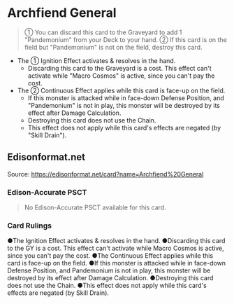 # Archfiend General

> ① You can discard this card to the Graveyard to add 1 "Pandemonium" from your Deck to your hand. ② If this card is on the field but "Pandemonium" is not on the field, destroy this card.

*   The ① Ignition Effect activates & resolves in the hand.
    *   Discarding this card to the Graveyard is a cost. This effect can't activate while "Macro Cosmos" is active, since you can't pay the cost.
*   The ② Continuous Effect applies while this card is face-up on the field.
    *   If this monster is attacked while in face-down Defense Position, and "Pandemonium" is not in play, this monster will be destroyed by its effect after Damage Calculation.
    *   Destroying this card does not use the Chain.
    *   This effect does not apply while this card's effects are negated (by "Skill Drain").

## Edisonformat.net

Source: https://edisonformat.net/card?name=Archfiend%20General

### Edison-Accurate PSCT

> No Edison-Accurate PSCT available for this card.

### Card Rulings

●The Ignition Effect activates & resolves in the hand.
●Discarding this card to the GY is a cost. This effect can't activate while Macro Cosmos is active, since you can't pay the cost.
●The Continuous Effect applies while this card is face-up on the field.
●If this monster is attacked while in face-down Defense Position, and Pandemonium is not in play, this monster will be destroyed by its effect after Damage Calculation.
●Destroying this card does not use the Chain.
●This effect does not apply while this card's effects are negated (by Skill Drain).
            